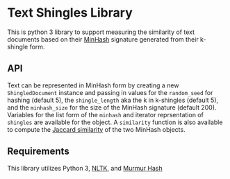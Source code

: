 # Text Shingles Library

This is python 3 library to support measuring the similarity of text documents based on their [MinHash](https://en.wikipedia.org/wiki/MinHash) signature generated from their k-shingle form.

## API

Text can be represented in MinHash form by creating a new `ShingledDocument` instance and passing in values for the `random_seed` for hashing (default 5), the `shingle_length` aka the k in k-shingles (default 5), and the `minhash_size` for the size of the MinHash signature (default 200). Variables for the list form of the `minhash` and iterator reprsentation of `shingles` are available for the object. A `similarity` function is also available to compute the [Jaccard similarity](https://en.wikipedia.org/wiki/Jaccard_index) of the two MinHash objects.

## Requirements

This library utilizes Python 3, [NLTK](http://www.nltk.org), and [Murmur Hash](https://pypi.python.org/pypi/mmh3/2.3.1)
